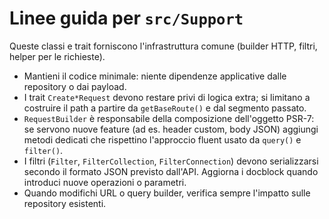 # Linee guida per `src/Support`

Queste classi e trait forniscono l'infrastruttura comune (builder HTTP, filtri, helper per le richieste).

- Mantieni il codice minimale: niente dipendenze applicative dalle repository o dai payload.
- I trait `Create*Request` devono restare privi di logica extra; si limitano a costruire il path a partire da `getBaseRoute()` e dal segmento passato.
- `RequestBuilder` è responsabile della composizione dell'oggetto PSR-7: se servono nuove feature (ad es. header custom, body JSON) aggiungi metodi dedicati che rispettino l'approccio fluent usato da `query()` e `filter()`.
- I filtri (`Filter`, `FilterCollection`, `FilterConnection`) devono serializzarsi secondo il formato JSON previsto dall'API. Aggiorna i docblock quando introduci nuove operazioni o parametri.
- Quando modifichi URL o query builder, verifica sempre l'impatto sulle repository esistenti.

